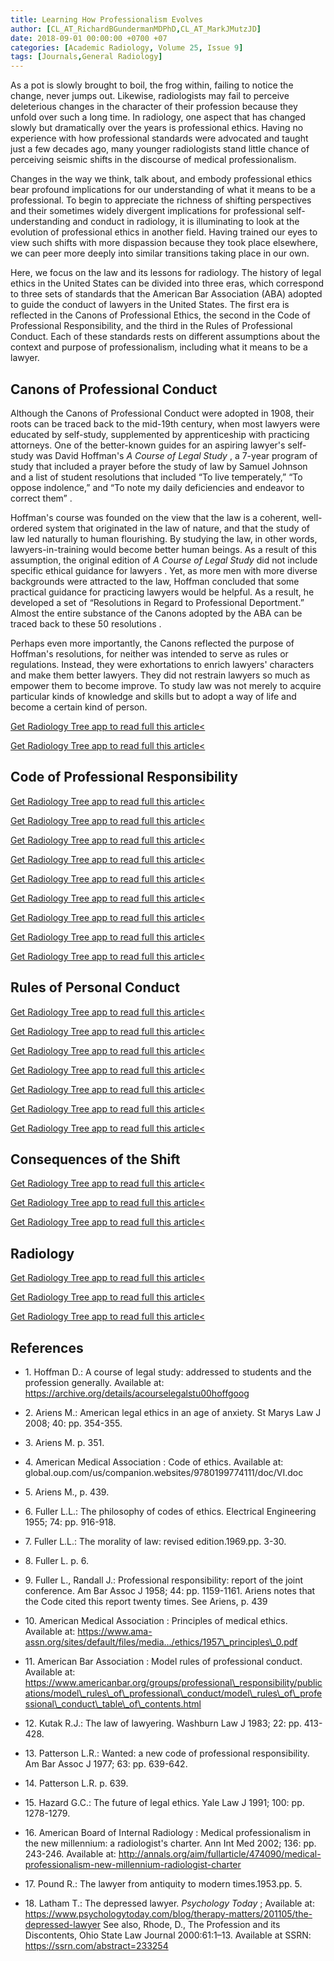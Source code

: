 ```yaml
---
title: Learning How Professionalism Evolves
author: [CL_AT_RichardBGundermanMDPhD,CL_AT_MarkJMutzJD]
date: 2018-09-01 00:00:00 +0700 +07
categories: [Academic Radiology, Volume 25, Issue 9]
tags: [Journals,General Radiology]
---
```

As a pot is slowly brought to boil, the frog within, failing to notice the change, never jumps out. Likewise, radiologists may fail to perceive deleterious changes in the character of their profession because they unfold over such a long time. In radiology, one aspect that has changed slowly but dramatically over the years is professional ethics. Having no experience with how professional standards were advocated and taught just a few decades ago, many younger radiologists stand little chance of perceiving seismic shifts in the discourse of medical professionalism.

Changes in the way we think, talk about, and embody professional ethics bear profound implications for our understanding of what it means to be a professional. To begin to appreciate the richness of shifting perspectives and their sometimes widely divergent implications for professional self-understanding and conduct in radiology, it is illuminating to look at the evolution of professional ethics in another field. Having trained our eyes to view such shifts with more dispassion because they took place elsewhere, we can peer more deeply into similar transitions taking place in our own.

Here, we focus on the law and its lessons for radiology. The history of legal ethics in the United States can be divided into three eras, which correspond to three sets of standards that the American Bar Association (ABA) adopted to guide the conduct of lawyers in the United States. The first era is reflected in the Canons of Professional Ethics, the second in the Code of Professional Responsibility, and the third in the Rules of Professional Conduct. Each of these standards rests on different assumptions about the context and purpose of professionalism, including what it means to be a lawyer.

## Canons of Professional Conduct

Although the Canons of Professional Conduct were adopted in 1908, their roots can be traced back to the mid-19th century, when most lawyers were educated by self-study, supplemented by apprenticeship with practicing attorneys. One of the better-known guides for an aspiring lawyer's self-study was David Hoffman's _A Course of Legal Study_ , a 7-year program of study that included a prayer before the study of law by Samuel Johnson and a list of student resolutions that included “To live temperately,” “To oppose indolence,” and “To note my daily deficiencies and endeavor to correct them” .

Hoffman's course was founded on the view that the law is a coherent, well-ordered system that originated in the law of nature, and that the study of law led naturally to human flourishing. By studying the law, in other words, lawyers-in-training would become better human beings. As a result of this assumption, the original edition of _A Course of Legal Study_ did not include specific ethical guidance for lawyers . Yet, as more men with more diverse backgrounds were attracted to the law, Hoffman concluded that some practical guidance for practicing lawyers would be helpful. As a result, he developed a set of “Resolutions in Regard to Professional Deportment.” Almost the entire substance of the Canons adopted by the ABA can be traced back to these 50 resolutions .

Perhaps even more importantly, the Canons reflected the purpose of Hoffman's resolutions, for neither was intended to serve as rules or regulations. Instead, they were exhortations to enrich lawyers' characters and make them better lawyers. They did not restrain lawyers so much as empower them to become improve. To study law was not merely to acquire particular kinds of knowledge and skills but to adopt a way of life and become a certain kind of person.

[Get Radiology Tree app to read full this article<](https://clinicalpub.com/app)

[Get Radiology Tree app to read full this article<](https://clinicalpub.com/app)

## Code of Professional Responsibility

[Get Radiology Tree app to read full this article<](https://clinicalpub.com/app)

[Get Radiology Tree app to read full this article<](https://clinicalpub.com/app)

[Get Radiology Tree app to read full this article<](https://clinicalpub.com/app)

[Get Radiology Tree app to read full this article<](https://clinicalpub.com/app)

[Get Radiology Tree app to read full this article<](https://clinicalpub.com/app)

[Get Radiology Tree app to read full this article<](https://clinicalpub.com/app)

[Get Radiology Tree app to read full this article<](https://clinicalpub.com/app)

[Get Radiology Tree app to read full this article<](https://clinicalpub.com/app)

[Get Radiology Tree app to read full this article<](https://clinicalpub.com/app)

## Rules of Personal Conduct

[Get Radiology Tree app to read full this article<](https://clinicalpub.com/app)

[Get Radiology Tree app to read full this article<](https://clinicalpub.com/app)

[Get Radiology Tree app to read full this article<](https://clinicalpub.com/app)

[Get Radiology Tree app to read full this article<](https://clinicalpub.com/app)

[Get Radiology Tree app to read full this article<](https://clinicalpub.com/app)

[Get Radiology Tree app to read full this article<](https://clinicalpub.com/app)

[Get Radiology Tree app to read full this article<](https://clinicalpub.com/app)

## Consequences of the Shift

[Get Radiology Tree app to read full this article<](https://clinicalpub.com/app)

[Get Radiology Tree app to read full this article<](https://clinicalpub.com/app)

[Get Radiology Tree app to read full this article<](https://clinicalpub.com/app)

## Radiology

[Get Radiology Tree app to read full this article<](https://clinicalpub.com/app)

[Get Radiology Tree app to read full this article<](https://clinicalpub.com/app)

[Get Radiology Tree app to read full this article<](https://clinicalpub.com/app)

## References

- 1\. Hoffman D.: A course of legal study: addressed to students and the profession generally. Available at: https://archive.org/details/acourselegalstu00hoffgoog

- 2\. Ariens M.: American legal ethics in an age of anxiety. St Marys Law J 2008; 40: pp. 354-355.


- 3\.  Ariens M. p. 351.


- 4\. American Medical Association : Code of ethics. Available at: global.oup.com/us/companion.websites/9780199774111/doc/VI.doc

- 5\.  Ariens M., p. 439.


- 6\. Fuller L.L.: The philosophy of codes of ethics. Electrical Engineering 1955; 74: pp. 916-918.


- 7\. Fuller L.L.: The morality of law: revised edition.1969.pp. 3-30.


- 8\.  Fuller L. p. 6.


- 9\. Fuller L., Randall J.: Professional responsibility: report of the joint conference. Am Bar Assoc J 1958; 44: pp. 1159-1161. Ariens notes that the Code cited this report twenty times. See Ariens, p. 439


- 10\. American Medical Association : Principles of medical ethics. Available at: https://www.ama-assn.org/sites/default/files/media…/ethics/1957\_principles\_0.pdf

- 11\. American Bar Association : Model rules of professional conduct. Available at: https://www.americanbar.org/groups/professional\_responsibility/publications/model\_rules\_of\_professional\_conduct/model\_rules\_of\_professional\_conduct\_table\_of\_contents.html

- 12\. Kutak R.J.: The law of lawyering. Washburn Law J 1983; 22: pp. 413-428.


- 13\. Patterson L.R.: Wanted: a new code of professional responsibility. Am Bar Assoc J 1977; 63: pp. 639-642.


- 14\.  Patterson L.R. p. 639.


- 15\. Hazard G.C.: The future of legal ethics. Yale Law J 1991; 100: pp. 1278-1279.


- 16\. American Board of Internal Radiology : Medical professionalism in the new millennium: a radiologist's charter. Ann Int Med 2002; 136: pp. 243-246. Available at: http://annals.org/aim/fullarticle/474090/medical-professionalism-new-millennium-radiologist-charter

- 17\. Pound R.: The lawyer from antiquity to modern times.1953.pp. 5.


- 18\. Latham T.: The depressed lawyer. _Psychology Today_ ; Available at: https://www.psychologytoday.com/blog/therapy-matters/201105/the-depressed-lawyer See also, Rhode, D., The Profession and its Discontents, Ohio State Law Journal 2000:61:1–13. Available at SSRN: https://ssrn.com/abstract=233254